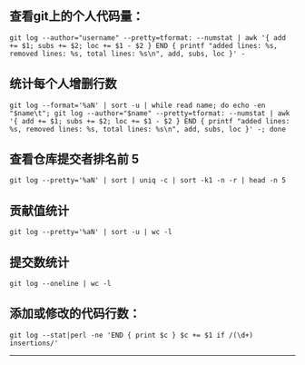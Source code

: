 ## 查看git上的个人代码量：

```
git log --author="username" --pretty=tformat: --numstat | awk '{ add += $1; subs += $2; loc += $1 - $2 } END { printf "added lines: %s, removed lines: %s, total lines: %s\n", add, subs, loc }' -
```

## 统计每个人增删行数

```
git log --format='%aN' | sort -u | while read name; do echo -en "$name\t"; git log --author="$name" --pretty=tformat: --numstat | awk '{ add += $1; subs += $2; loc += $1 - $2 } END { printf "added lines: %s, removed lines: %s, total lines: %s\n", add, subs, loc }' -; done
```

## 查看仓库提交者排名前 5

```
git log --pretty='%aN' | sort | uniq -c | sort -k1 -n -r | head -n 5
```

## 贡献值统计

```
git log --pretty='%aN' | sort -u | wc -l
```

## 提交数统计

```
git log --oneline | wc -l
```

## 添加或修改的代码行数：

```
git log --stat|perl -ne 'END { print $c } $c += $1 if /(\d+) insertions/'
```











---
